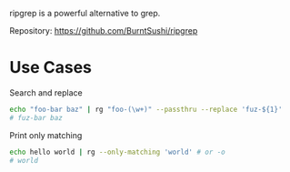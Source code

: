 ripgrep is a powerful alternative to grep.

Repository: https://github.com/BurntSushi/ripgrep

# Use Cases

Search and replace
```bash
echo "foo-bar baz" | rg "foo-(\w+)" --passthru --replace 'fuz-${1}'
# fuz-bar baz
```

Print only matching
```bash
echo hello world | rg --only-matching 'world' # or -o
# world
```